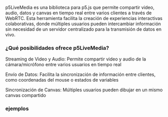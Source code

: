 p5LiveMedia es una biblioteca para p5.js que permite compartir video, audio, datos y canvas en tiempo real entre varios clientes a través de WebRTC. Esta herramienta facilita la creación de experiencias interactivas colaborativas, donde múltiples usuarios pueden intercambiar información sin necesidad de un servidor centralizado para la transmisión de datos en vivo.


### ¿Qué posibilidades ofrece p5LiveMedia?

Streaming de Video y Audio: Permite compartir video y audio de la cámara/micrófono entre varios usuarios en tiempo real

Envío de Datos: Facilita la sincronización de información entre clientes, como coordenadas del mouse o estados de variables

Sincronización de Canvas: Múltiples usuarios pueden dibujar en un mismo canvas compartido


### ejemplos
